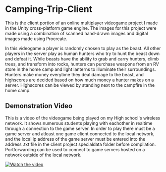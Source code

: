 # Camping-Trip-Client

This is the client portion of an online multiplayer videogame project I made in the Unity cross-platform game engine. The images for this project were made using a combination of scanned hand-drawn images and digital images made using Procreate.

In this videogame a player is randomly chosen to play as the beast. All other players in the server play as human hunters who try to hunt the beast down and defeat it. While beasts have the ability to grab and carry hunters, climb trees, and transform into rocks, hunters can purchase weapons from an RV store in the home camp and light lanterns to illuminate their surroundings. Hunters make money everytime they deal damage to the beast, and highscores are decided based on how much money a hunter makes on a server. Highscores can be viewed by standing next to the campfire in the home camp.

## Demonstration Video

This is a video of the videogame being played on my High school's wireless network. It shows numerous students playing with eachother in realtime through a connection to the game server. In order to play there must be a game server and atleast one game client connected to the local network, and the local ip address of the game server must be entered into the address .txt file in the client project specialdata folder before compilation. Portforwarding can be used to connect to game servers hosted on a network outside of the local network.

[![Watch the video](https://img.youtube.com/vi/RgiiyS6nZ5A/maxresdefault.jpg)](https://youtu.be/RgiiyS6nZ5A)

